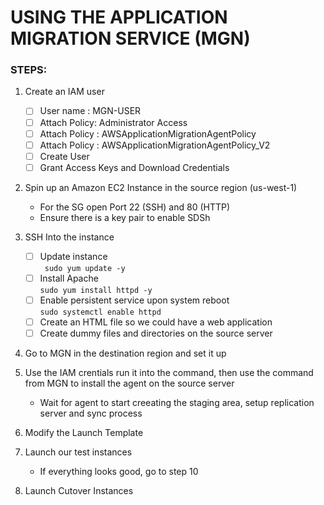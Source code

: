 # USING THE APPLICATION MIGRATION SERVICE (MGN)

### STEPS:
1. Create an IAM user 
   - [ ] User name : MGN-USER
   - [ ] Attach Policy: Administrator Access
   - [ ] Attach Policy : AWSApplicationMigrationAgentPolicy
   - [ ] Attach Policy : AWSApplicationMigrationAgentPolicy_V2
   - [ ] Create User
   - [ ] Grant Access Keys and Download Credentials
     <br>
2. Spin up an Amazon EC2 Instance in the source region (us-west-1)
   - For the SG open Port 22 (SSH) and 80 (HTTP)
   - Ensure there is a key pair to enable SDSh
     
4. SSH Into the instance <br>
   - [ ]   Update instance <br>
            ` sudo yum update -y`
   - [ ]   Install Apache <br>
            `sudo yum install httpd -y`
   - [ ]   Enable persistent service upon system reboot <br>
            `sudo systemctl enable httpd`
   - [ ]  Create an HTML file so we could have a web application
   - [ ]  Create dummy files and directories on the source server
5. Go to MGN in the destination region and set it up
6. Use the IAM crentials run it into the command, then use the command from MGN to install the agent on the source server
   - Wait for agent to start creeating the staging area, setup replication server and sync process
7. Modify the Launch Template
8. Launch our test instances
   - If everything looks good, go to step 10
9. Launch Cutover Instances
